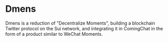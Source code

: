 # Dmens

Dmens is a reduction of "Decentralize Moments",
building a blockchain Twitter protocol on the Sui network,
and integrating it in ComingChat in the form of a product similar
to WeChat Moments.
